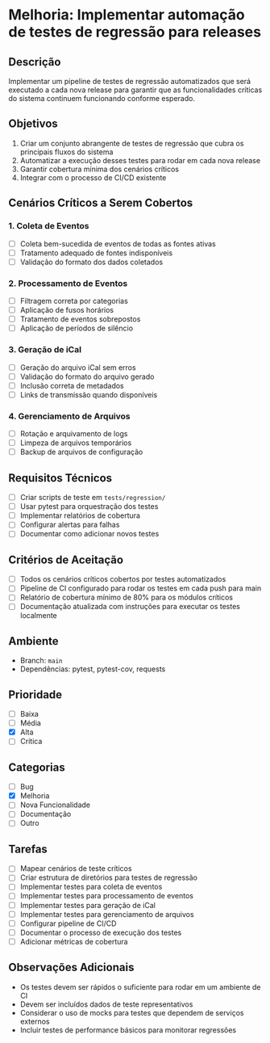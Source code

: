 # Melhoria: Implementar automação de testes de regressão para releases

## Descrição
Implementar um pipeline de testes de regressão automatizados que será executado a cada nova release para garantir que as funcionalidades críticas do sistema continuem funcionando conforme esperado.

## Objetivos
1. Criar um conjunto abrangente de testes de regressão que cubra os principais fluxos do sistema
2. Automatizar a execução desses testes para rodar em cada nova release
3. Garantir cobertura mínima dos cenários críticos
4. Integrar com o processo de CI/CD existente

## Cenários Críticos a Serem Cobertos

### 1. Coleta de Eventos
- [ ] Coleta bem-sucedida de eventos de todas as fontes ativas
- [ ] Tratamento adequado de fontes indisponíveis
- [ ] Validação do formato dos dados coletados

### 2. Processamento de Eventos
- [ ] Filtragem correta por categorias
- [ ] Aplicação de fusos horários
- [ ] Tratamento de eventos sobrepostos
- [ ] Aplicação de períodos de silêncio

### 3. Geração de iCal
- [ ] Geração do arquivo iCal sem erros
- [ ] Validação do formato do arquivo gerado
- [ ] Inclusão correta de metadados
- [ ] Links de transmissão quando disponíveis

### 4. Gerenciamento de Arquivos
- [ ] Rotação e arquivamento de logs
- [ ] Limpeza de arquivos temporários
- [ ] Backup de arquivos de configuração

## Requisitos Técnicos
- [ ] Criar scripts de teste em `tests/regression/`
- [ ] Usar pytest para orquestração dos testes
- [ ] Implementar relatórios de cobertura
- [ ] Configurar alertas para falhas
- [ ] Documentar como adicionar novos testes

## Critérios de Aceitação
- [ ] Todos os cenários críticos cobertos por testes automatizados
- [ ] Pipeline de CI configurado para rodar os testes em cada push para main
- [ ] Relatório de cobertura mínimo de 80% para os módulos críticos
- [ ] Documentação atualizada com instruções para executar os testes localmente

## Ambiente
- Branch: `main`
- Dependências: pytest, pytest-cov, requests

## Prioridade
- [ ] Baixa
- [ ] Média
- [x] Alta
- [ ] Crítica

## Categorias
- [ ] Bug
- [x] Melhoria
- [ ] Nova Funcionalidade
- [ ] Documentação
- [ ] Outro

## Tarefas
- [ ] Mapear cenários de teste críticos
- [ ] Criar estrutura de diretórios para testes de regressão
- [ ] Implementar testes para coleta de eventos
- [ ] Implementar testes para processamento de eventos
- [ ] Implementar testes para geração de iCal
- [ ] Implementar testes para gerenciamento de arquivos
- [ ] Configurar pipeline de CI/CD
- [ ] Documentar o processo de execução dos testes
- [ ] Adicionar métricas de cobertura

## Observações Adicionais
- Os testes devem ser rápidos o suficiente para rodar em um ambiente de CI
- Devem ser incluídos dados de teste representativos
- Considerar o uso de mocks para testes que dependem de serviços externos
- Incluir testes de performance básicos para monitorar regressões
